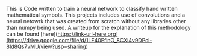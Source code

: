 This is Code written to train a neural network to classify hand written mathematical symbols. This projects includes use of convolutions and a neural netowrk that was created from scratch without any libraries other than numpy being used. A writeup for the explanation of this methodology can be found [here](https://link-url-here.org](https://drive.google.com/file/d/1LF40EflnO_8CXi4v9DPci-8Id8Qs7vMU/view?usp=sharing)
